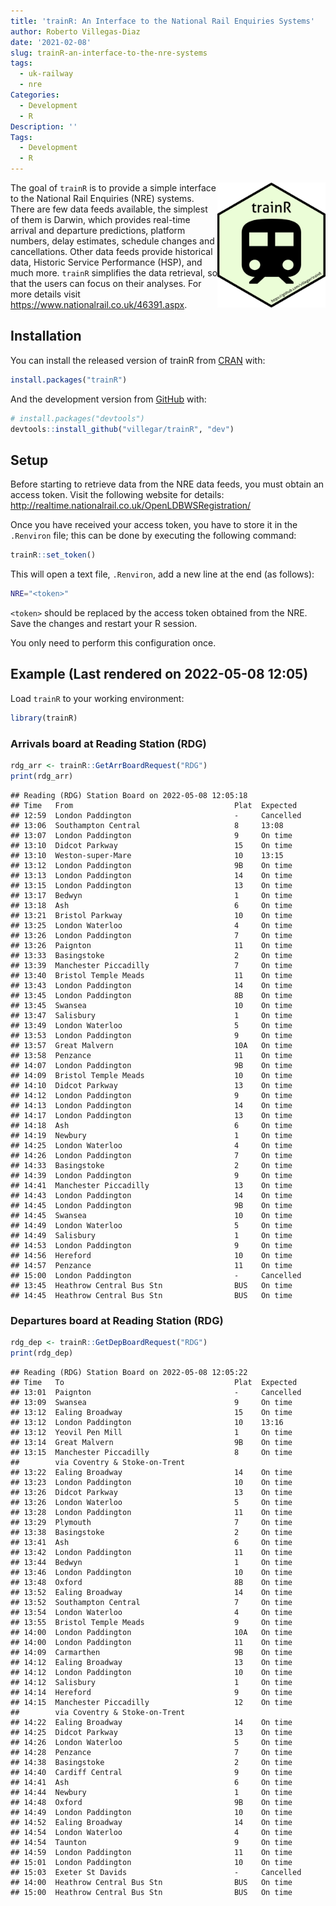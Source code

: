 ```yaml
---
title: 'trainR: An Interface to the National Rail Enquiries Systems'
author: Roberto Villegas-Diaz
date: '2021-02-08'
slug: trainR-an-interface-to-the-nre-systems
tags:
  - uk-railway
  - nre
Categories:
  - Development
  - R
Description: ''
Tags:
  - Development
  - R
---
```


<img src="https://raw.githubusercontent.com/villegar/trainR/main/inst/images/logo.png" alt="logo" align="right" height=200px/>

The goal of `trainR` is to provide a simple interface to the 
National Rail Enquiries (NRE) systems. There are few data feeds 
available, the simplest of them is Darwin, which provides real-time 
arrival and departure predictions, platform numbers, delay estimates, 
schedule changes and cancellations. Other data feeds provide historical 
data, Historic Service Performance (HSP), and much more. `trainR` 
simplifies the data retrieval, so that the users can focus on their 
analyses. For more details visit 
https://www.nationalrail.co.uk/46391.aspx.

## Installation

You can install the released version of trainR from [CRAN](https://CRAN.R-project.org) with:

``` r
install.packages("trainR")
```

And the development version from [GitHub](https://github.com/) with:

``` r
# install.packages("devtools")
devtools::install_github("villegar/trainR", "dev")
```

## Setup
Before starting to retrieve data from the NRE data feeds, you must obtain an access token. 
Visit the following website for details: http://realtime.nationalrail.co.uk/OpenLDBWSRegistration/

Once you have received your access token, you have to store it in the `.Renviron` file; this can be 
done by executing the following command:


```r
trainR::set_token()
```

This will open a text file, `.Renviron`, add a new line at the end (as follows):

```bash
NRE="<token>"
```

`<token>` should be replaced by the access token obtained from the NRE. Save the changes and restart 
your R session.

You only need to perform this configuration once.

## Example (Last rendered on 2022-05-08 12:05)

Load `trainR` to your working environment:

```r
library(trainR)
```

### Arrivals board at Reading Station (RDG)


```r
rdg_arr <- trainR::GetArrBoardRequest("RDG")
print(rdg_arr)
```

```
## Reading (RDG) Station Board on 2022-05-08 12:05:18
## Time   From                                    Plat  Expected
## 12:59  London Paddington                       -     Cancelled
## 13:06  Southampton Central                     8     13:08
## 13:07  London Paddington                       9     On time
## 13:10  Didcot Parkway                          15    On time
## 13:10  Weston-super-Mare                       10    13:15
## 13:12  London Paddington                       9B    On time
## 13:13  London Paddington                       14    On time
## 13:15  London Paddington                       13    On time
## 13:17  Bedwyn                                  1     On time
## 13:18  Ash                                     6     On time
## 13:21  Bristol Parkway                         10    On time
## 13:25  London Waterloo                         4     On time
## 13:26  London Paddington                       7     On time
## 13:26  Paignton                                11    On time
## 13:33  Basingstoke                             2     On time
## 13:39  Manchester Piccadilly                   7     On time
## 13:40  Bristol Temple Meads                    11    On time
## 13:43  London Paddington                       14    On time
## 13:45  London Paddington                       8B    On time
## 13:45  Swansea                                 10    On time
## 13:47  Salisbury                               1     On time
## 13:49  London Waterloo                         5     On time
## 13:53  London Paddington                       9     On time
## 13:57  Great Malvern                           10A   On time
## 13:58  Penzance                                11    On time
## 14:07  London Paddington                       9B    On time
## 14:09  Bristol Temple Meads                    10    On time
## 14:10  Didcot Parkway                          13    On time
## 14:12  London Paddington                       9     On time
## 14:13  London Paddington                       14    On time
## 14:17  London Paddington                       13    On time
## 14:18  Ash                                     6     On time
## 14:19  Newbury                                 1     On time
## 14:25  London Waterloo                         4     On time
## 14:26  London Paddington                       7     On time
## 14:33  Basingstoke                             2     On time
## 14:39  London Paddington                       9     On time
## 14:41  Manchester Piccadilly                   13    On time
## 14:43  London Paddington                       14    On time
## 14:45  London Paddington                       9B    On time
## 14:45  Swansea                                 10    On time
## 14:49  London Waterloo                         5     On time
## 14:49  Salisbury                               1     On time
## 14:53  London Paddington                       9     On time
## 14:56  Hereford                                10    On time
## 14:57  Penzance                                11    On time
## 15:00  London Paddington                       -     Cancelled
## 13:45  Heathrow Central Bus Stn                BUS   On time
## 14:45  Heathrow Central Bus Stn                BUS   On time
```

### Departures board at Reading Station (RDG)


```r
rdg_dep <- trainR::GetDepBoardRequest("RDG")
print(rdg_dep)
```

```
## Reading (RDG) Station Board on 2022-05-08 12:05:22
## Time   To                                      Plat  Expected
## 13:01  Paignton                                -     Cancelled
## 13:09  Swansea                                 9     On time
## 13:12  Ealing Broadway                         15    On time
## 13:12  London Paddington                       10    13:16
## 13:12  Yeovil Pen Mill                         1     On time
## 13:14  Great Malvern                           9B    On time
## 13:15  Manchester Piccadilly                   8     On time
##        via Coventry & Stoke-on-Trent           
## 13:22  Ealing Broadway                         14    On time
## 13:23  London Paddington                       10    On time
## 13:26  Didcot Parkway                          13    On time
## 13:26  London Waterloo                         5     On time
## 13:28  London Paddington                       11    On time
## 13:29  Plymouth                                7     On time
## 13:38  Basingstoke                             2     On time
## 13:41  Ash                                     6     On time
## 13:42  London Paddington                       11    On time
## 13:44  Bedwyn                                  1     On time
## 13:46  London Paddington                       10    On time
## 13:48  Oxford                                  8B    On time
## 13:52  Ealing Broadway                         14    On time
## 13:52  Southampton Central                     7     On time
## 13:54  London Waterloo                         4     On time
## 13:55  Bristol Temple Meads                    9     On time
## 14:00  London Paddington                       10A   On time
## 14:00  London Paddington                       11    On time
## 14:09  Carmarthen                              9B    On time
## 14:12  Ealing Broadway                         13    On time
## 14:12  London Paddington                       10    On time
## 14:12  Salisbury                               1     On time
## 14:14  Hereford                                9     On time
## 14:15  Manchester Piccadilly                   12    On time
##        via Coventry & Stoke-on-Trent           
## 14:22  Ealing Broadway                         14    On time
## 14:25  Didcot Parkway                          13    On time
## 14:26  London Waterloo                         5     On time
## 14:28  Penzance                                7     On time
## 14:38  Basingstoke                             2     On time
## 14:40  Cardiff Central                         9     On time
## 14:41  Ash                                     6     On time
## 14:44  Newbury                                 1     On time
## 14:48  Oxford                                  9B    On time
## 14:49  London Paddington                       10    On time
## 14:52  Ealing Broadway                         14    On time
## 14:54  London Waterloo                         4     On time
## 14:54  Taunton                                 9     On time
## 14:59  London Paddington                       11    On time
## 15:01  London Paddington                       10    On time
## 15:03  Exeter St Davids                        -     Cancelled
## 14:00  Heathrow Central Bus Stn                BUS   On time
## 15:00  Heathrow Central Bus Stn                BUS   On time
```
